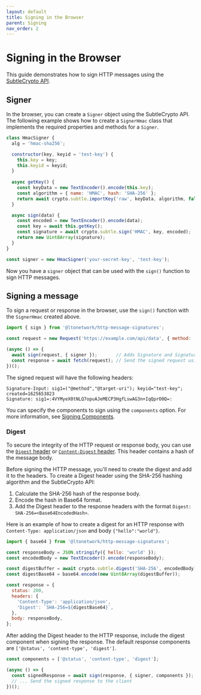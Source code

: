 ```yaml
---
layout: default
title: Signing in the Browser
parent: Signing
nav_order: 2
---
```


# Signing in the Browser

This guide demonstrates how to sign HTTP messages using the
[SubtleCrypto API](https://developer.mozilla.org/en-US/docs/Web/API/SubtleCrypto).

## Signer

In the browser, you can create a `Signer` object using the SubtleCrypto API. The following example shows how to create
a `SignerHmac` class that implements the required properties and methods for a `Signer`.

```javascript
class HmacSigner {
  alg = 'hmac-sha256';

  constructor(key, keyid = 'test-key') {
    this.key = key;
    this.keyid = keyid;
  }
  
  async getKey() {
    const keyData = new TextEncoder().encode(this.key);
    const algorithm = { name: 'HMAC', hash: 'SHA-256' };
    return await crypto.subtle.importKey('raw', keyData, algorithm, false, ['sign']);
  }

  async sign(data) {
    const encoded = new TextEncoder().encode(data);
    const key = await this.getKey();
    const signature = await crypto.subtle.sign('HMAC', key, encoded);
    return new Uint8Array(signature);
  }
}

const signer = new HmacSigner('your-secret-key', 'test-key');
```

Now you have a `signer` object that can be used with the `sign()` function to sign HTTP messages.

## Signing a message

To sign a request or response in the browser, use the `sign()` function with the `SignerHmac` created above.

```javascript
import { sign } from '@ltonetwork/http-message-signatures';

const request = new Request('https://example.com/api/data', { method: 'GET' });

(async () => {
  await sign(request, { signer });       // Adds Signature and Signature-Input headers
  const response = await fetch(request); // Send the signed request using the fetch API
})();
```

The signed request will have the following headers:

```
Signature-Input: sig1=("@method","@target-uri"); keyid="test-key"; created=1625653823
Signature: sig1=:4VYMyeX0tNLQ7opuAJeMECP3HgfLswAG3n+IqQprO0Q=:
```

You can specify the components to sign using the `components` option. For more information, see
[Signing Components](/signing#components).

### Digest

To secure the integrity of the HTTP request or response body, you can use the
[`Digest` header](https://developer.mozilla.org/en-US/docs/Web/HTTP/Headers/Digest) or
[`Content-Digest` header](https://developer.mozilla.org/en-US/docs/Web/HTTP/Headers/Content-Digest). This header
contains a hash of the message body.

Before signing the HTTP message, you'll need to create the digest and add it to the headers. To create a Digest header
using the SHA-256 hashing algorithm and the SubtleCrypto API:

1. Calculate the SHA-256 hash of the response body.
2. Encode the hash in Base64 format.
3. Add the Digest header to the response headers with the format `Digest: SHA-256=<Base64EncodedHash>`.

Here is an example of how to create a digest for an HTTP response with `Content-Type: application/json` and body
`{"hello":"world"}`.

```javascript
import { base64 } from '@ltonetwork/http-message-signatures';

const responseBody = JSON.stringify({ hello: 'world' });
const encodedBody = new TextEncoder().encode(responseBody);

const digestBuffer = await crypto.subtle.digest('SHA-256', encodedBody);
const digestBase64 = base64.encode(new Uint8Array(digestBuffer));

const response = {
  status: 200,
  headers: {
    'Content-Type': 'application/json',
    'Digest': `SHA-256=${digestBase64}`,
  },
  body: responseBody,
};
```

After adding the Digest header to the HTTP response, include the digest component when signing the response. The default
response components are `['@status', 'content-type', 'digest']`.

```javascript
const components = ['@status', 'content-type', 'digest'];

(async () => {
  const signedResponse = await sign(response, { signer, components });
  // ... Send the signed response to the client
})();
```

